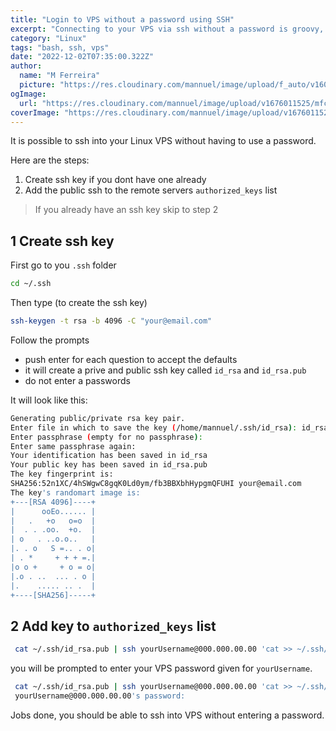 ```yaml
---
title: "Login to VPS without a password using SSH"
excerpt: "Connecting to your VPS via ssh without a password is groovy, heres how you do it."
category: "Linux"
tags: "bash, ssh, vps"
date: "2022-12-02T07:35:00.322Z"
author:
  name: "M Ferreira"
  picture: "https://res.cloudinary.com/mannuel/image/upload/f_auto/v1604067445/images/mee.jpg"
ogImage:
  url: "https://res.cloudinary.com/mannuel/image/upload/v1676011525/mfcom/ssh-login.png"
coverImage: "https://res.cloudinary.com/mannuel/image/upload/v1676011525/mfcom/ssh-login.png"
---
```


It is possible to ssh into your Linux VPS without having to use a password.

Here are the steps:

1. Create ssh key if you dont have one already
2. Add the public ssh to the remote servers `authorized_keys` list

> If you already have an ssh key skip to step 2

## 1 Create ssh key

First go to you `.ssh` folder

```bash
cd ~/.ssh
```

Then type (to create the ssh key)

```bash
ssh-keygen -t rsa -b 4096 -C "your@email.com"
```

Follow the prompts

- push enter for each question to accept the defaults
- it will create a prive and public ssh key called `id_rsa` and `id_rsa.pub`
- do not enter a passwords

It will look like this:

```bash
Generating public/private rsa key pair.
Enter file in which to save the key (/home/mannuel/.ssh/id_rsa): id_rsa_test
Enter passphrase (empty for no passphrase):
Enter same passphrase again:
Your identification has been saved in id_rsa
Your public key has been saved in id_rsa.pub
The key fingerprint is:
SHA256:52n1XC/4hSWgwC8gqK0Ld0ym/fb3BBXbhHypgmQFUHI your@email.com
The key's randomart image is:
+---[RSA 4096]----+
|      ooEo...... |
|   .   +o   o=o  |
|  . . .oo.  +o.  |
| o   . ..o.o..   |
|. . o   S =.. . o|
| . *     + + + =.|
|o o +     + o = o|
|.o . ..  ... . o |
|.    ..... .. .  |
+----[SHA256]-----+
```

## 2 Add key to `authorized_keys` list

```bash
 cat ~/.ssh/id_rsa.pub | ssh yourUsername@000.000.00.00 'cat >> ~/.ssh/authorized_keys'
```

you will be prompted to enter your VPS password given for `yourUsername`.

```bash
 cat ~/.ssh/id_rsa.pub | ssh yourUsername@000.000.00.00 'cat >> ~/.ssh/authorized_keys'
 yourUsername@000.000.00.00's password:
```

Jobs done, you should be able to ssh into VPS without entering a password.
